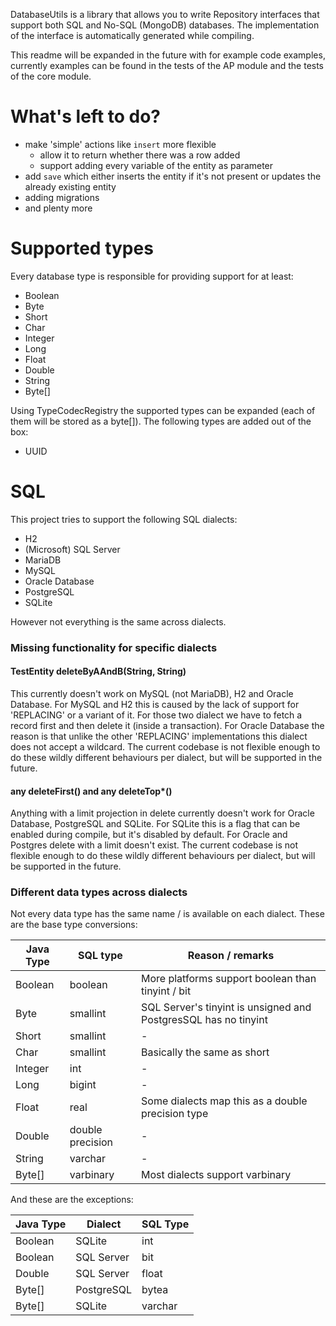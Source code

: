 DatabaseUtils is a library that allows you to write Repository interfaces that support both SQL and No-SQL (MongoDB) databases.
The implementation of the interface is automatically generated while compiling.

This readme will be expanded in the future with for example code examples,
currently examples can be found in the tests of the AP module and the tests of the core module. 

# What's left to do?
- make 'simple' actions like `insert` more flexible
  - allow it to return whether there was a row added
  - support adding every variable of the entity as parameter
- add `save` which either inserts the entity if it's not present or updates the already existing entity
- adding migrations
- and plenty more

# Supported types
Every database type is responsible for providing support for at least:
- Boolean
- Byte
- Short
- Char
- Integer
- Long
- Float
- Double
- String
- Byte[]

Using TypeCodecRegistry the supported types can be expanded (each of them will be stored as a byte[]).
The following types are added out of the box:
- UUID

# SQL

This project tries to support the following SQL dialects:

- H2
- (Microsoft) SQL Server
- MariaDB
- MySQL
- Oracle Database
- PostgreSQL
- SQLite

However not everything is the same across dialects.

### Missing functionality for specific dialects

#### TestEntity deleteByAAndB(String, String)
This currently doesn't work on MySQL (not MariaDB), H2 and Oracle Database.
For MySQL and H2 this is caused by the lack of support for 'REPLACING' or a variant of it.
For those two dialect we have to fetch a record first and then delete it (inside a transaction).
For Oracle Database the reason is that unlike the other 'REPLACING' implementations this dialect
does not accept a wildcard.
The current codebase is not flexible enough to do these wildly different behaviours per dialect, 
but will be supported in the future.

#### any deleteFirst() and any deleteTop*()
Anything with a limit projection in delete currently doesn't work for Oracle Database, PostgreSQL and SQLite.
For SQLite this is a flag that can be enabled during compile, but it's disabled by default.
For Oracle and Postgres delete with a limit doesn't exist.
The current codebase is not flexible enough to do these wildly different behaviours per dialect,
but will be supported in the future.

### Different data types across dialects
Not every data type has the same name / is available on each dialect.
These are the base type conversions:

| Java Type | SQL type         | Reason / remarks                                                |
|-----------|------------------|-----------------------------------------------------------------|
| Boolean   | boolean          | More platforms support boolean than tinyint / bit               |
| Byte      | smallint         | SQL Server's tinyint is unsigned and PostgresSQL has no tinyint |
| Short     | smallint         | -                                                               |
| Char      | smallint         | Basically the same as short                                     |
| Integer   | int              | -                                                               |
| Long      | bigint           | -                                                               |
| Float     | real             | Some dialects map this as a double precision type               |
| Double    | double precision | -                                                               |
| String    | varchar          | -                                                               |
| Byte[]    | varbinary        | Most dialects support varbinary                                 |

And these are the exceptions:

| Java Type | Dialect    | SQL Type |
|-----------|------------|----------|
| Boolean   | SQLite     | int      |
| Boolean   | SQL Server | bit      |
| Double    | SQL Server | float    |
| Byte[]    | PostgreSQL | bytea    |
| Byte[]    | SQLite     | varchar  |